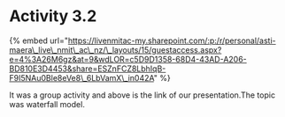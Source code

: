 # Activity 3.2

{% embed url="https://livenmitac-my.sharepoint.com/:p:/r/personal/asti-maera\_live\_nmit\_ac\_nz/\_layouts/15/guestaccess.aspx?e=4%3A26M6gz&at=9&wdLOR=c5D9D1358-68D4-43AD-A206-BD810E3D4453&share=ESZnFCZ8LbhIqB-F9I5NAu0Ble8eVe8\_6LbVamX\_in042A" %}

It was a group activity  and above is the link of our presentation.The topic was waterfall model.

